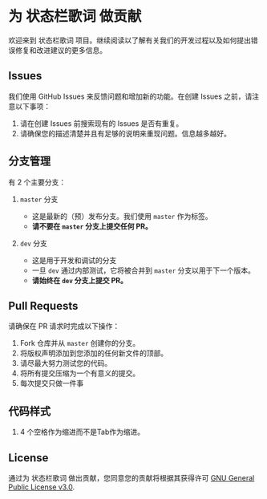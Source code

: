 # 为 状态栏歌词 做贡献

欢迎来到 状态栏歌词 项目。继续阅读以了解有关我们的开发过程以及如何提出错误修复和改进建议的更多信息。

## Issues

我们使用 GitHub Issues 来反馈问题和增加新的功能。在创建 Issues 之前，请注意以下事项：

1. 请在创建 Issues 前搜索现有的 Issues 是否有重复。
2. 请确保您的描述清楚并且有足够的说明来重现问题。信息越多越好。


## 分支管理

有 2 个主要分支：

1. `master` 分支

    * 这是最新的（预）发布分支。我们使用 `master` 作为标签。
    * **请不要在 `master` 分支上提交任何 PR。**

2. `dev` 分支

    * 这是用于开发和调试的分支
    * 一旦 `dev` 通过内部测试，它将被合并到 `master` 分支以用于下一个版本。
    * **请始终在 `dev` 分支上提交 PR。**


## Pull Requests

请确保在 PR 请求时完成以下操作：

1. Fork 仓库并从 `master` 创建你的分支。
2. 将版权声明添加到您添加的任何新文件的顶部。
3. 请尽最大努力测试您的代码。
4. 将所有提交压缩为一个有意义的提交。
5. 每次提交只做一件事


## 代码样式

1. 4 个空格作为缩进而不是Tab作为缩进。


## License

通过为 状态栏歌词 做出贡献，您同意您的贡献将根据其获得许可 [GNU General Public License v3.0](LICENSE).